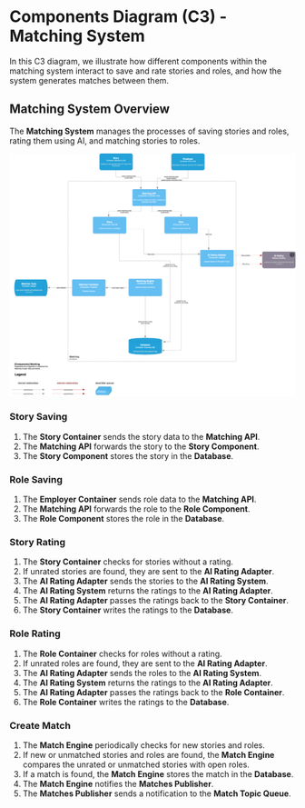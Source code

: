# Components Diagram (C3) - Matching System

In this C3 diagram, we illustrate how different components within the matching system interact to save and rate stories and roles, and how the system generates matches between them.

## Matching System Overview

The **Matching System** manages the processes of saving stories and roles, rating them using AI, and matching stories to roles.

![Components Diagram (C3) - Story Processing](/C4/images/C3-components-matching.png)

### Story Saving

1. The **Story Container** sends the story data to the **Matching API**.
2. The **Matching API** forwards the story to the **Story Component**.
3. The **Story Component** stores the story in the **Database**.

### Role Saving

1. The **Employer Container** sends role data to the **Matching API**.
2. The **Matching API** forwards the role to the **Role Component**.
3. The **Role Component** stores the role in the **Database**.

### Story Rating

1. The **Story Container** checks for stories without a rating.
2. If unrated stories are found, they are sent to the **AI Rating Adapter**.
3. The **AI Rating Adapter** sends the stories to the **AI Rating System**.
4. The **AI Rating System** returns the ratings to the **AI Rating Adapter**.
5. The **AI Rating Adapter** passes the ratings back to the **Story Container**.
6. The **Story Container** writes the ratings to the **Database**.

### Role Rating

1. The **Role Container** checks for roles without a rating.
2. If unrated roles are found, they are sent to the **AI Rating Adapter**.
3. The **AI Rating Adapter** sends the roles to the **AI Rating System**.
4. The **AI Rating System** returns the ratings to the **AI Rating Adapter**.
5. The **AI Rating Adapter** passes the ratings back to the **Role Container**.
6. The **Role Container** writes the ratings to the **Database**.

### Create Match

1. The **Match Engine** periodically checks for new stories and roles.
2. If new or unmatched stories and roles are found, the **Match Engine** compares the unrated or unmatched stories with open roles.
3. If a match is found, the **Match Engine** stores the match in the **Database**.
4. The **Match Engine** notifies the **Matches Publisher**.
5. The **Matches Publisher** sends a notification to the **Match Topic Queue**.
